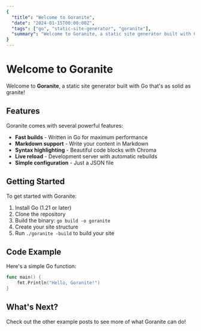 ```yaml
---
{
  "title": "Welcome to Goranite",
  "date": "2024-01-15T00:00:00Z",
  "tags": ["go", "static-site-generator", "goranite"],
  "summary": "Welcome to Goranite, a static site generator built with Go that's as solid as granite!"
}
---
```


# Welcome to Goranite

Welcome to **Goranite**, a static site generator built with Go that's as solid as granite!

## Features

Goranite comes with several powerful features:

- **Fast builds** - Written in Go for maximum performance
- **Markdown support** - Write your content in Markdown
- **Syntax highlighting** - Beautiful code blocks with Chroma
- **Live reload** - Development server with automatic rebuilds
- **Simple configuration** - Just a JSON file

## Getting Started

To get started with Goranite:

1. Install Go (1.21 or later)
2. Clone the repository
3. Build the binary: `go build -o goranite`
4. Create your site structure
5. Run `./goranite -build` to build your site

## Code Example

Here's a simple Go function:

```go
func main() {
    fmt.Println("Hello, Goranite!")
}
```

## What's Next?

Check out the other example posts to see more of what Goranite can do! 